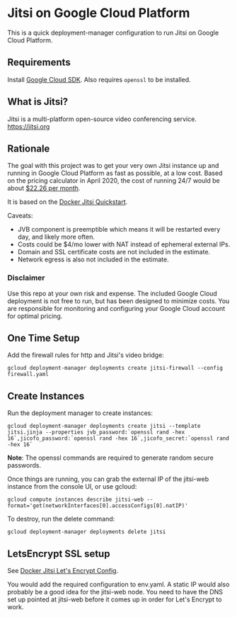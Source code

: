 # Jitsi on Google Cloud Platform

This is a quick deployment-manager configuration to run Jitsi on Google Cloud Platform.

## Requirements

Install [Google Cloud SDK](https://cloud.google.com/sdk/docs/quickstarts). Also requires
`openssl` to be installed.

## What is Jitsi?

Jitsi is a multi-platform open-source video conferencing service. https://jitsi.org

## Rationale

The goal with this project was to get your very own Jitsi instance up and running
in Google Cloud Platform as fast as possible, at a low cost. Based on the pricing
calculator in April 2020, the cost of running 24/7 would be about
[$22.26 per month](https://cloud.google.com/products/calculator#id=506e5e09-0808-4b88-afa5-8d12c24d0d78).

It is based on the [Docker Jitsi Quickstart](https://github.com/jitsi/docker-jitsi-meet).

Caveats:
* JVB component is preemptible which means it will be restarted every day, and likely more often.
* Costs could be $4/mo lower with NAT instead of ephemeral external IPs.
* Domain and SSL certificate costs are not included in the estimate.
* Network egress is also not included in the estimate.

### Disclaimer

Use this repo at your own risk and expense. The included Google Cloud deployment is not free to run,
but has been designed to minimize costs. You are responsible for monitoring and configuring
your Google Cloud account for optimal pricing.

## One Time Setup

Add the firewall rules for http and Jitsi's video bridge:

    gcloud deployment-manager deployments create jitsi-firewall --config firewall.yaml

## Create Instances

Run the deployment manager to create instances:

    gcloud deployment-manager deployments create jitsi --template jitsi.jinja --properties jvb_password:`openssl rand -hex 16`,jicofo_password:`openssl rand -hex 16`,jicofo_secret:`openssl rand -hex 16`

**Note**: The openssl commands are required to generate random secure passwords.

Once things are running, you can grab the external IP of the jitsi-web instance from
the console UI, or use gcloud:

    gcloud compute instances describe jitsi-web --format='get(networkInterfaces[0].accessConfigs[0].natIP)'

To destroy, run the delete command:

    gcloud deployment-manager deployments delete jitsi

## LetsEncrypt SSL setup

See [Docker Jitsi Let's Encrypt Config](https://github.com/jitsi/docker-jitsi-meet#lets-encrypt-configuration).

You would add the required configuration to env.yaml. A static IP would also
probably be a good idea for the jitsi-web node. You need to have the DNS set up
pointed at jitsi-web before it comes up in order for Let's Encrypt to work.

